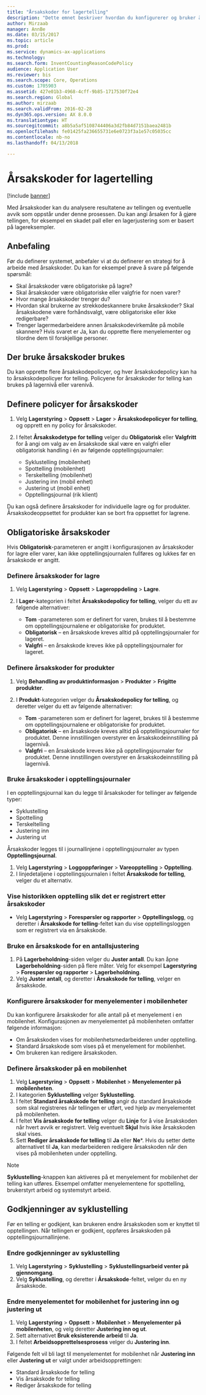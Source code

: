 ```yaml
---
title: "Årsakskoder for lagertelling"
description: "Dette emnet beskriver hvordan du konfigurerer og bruker årsakskoder for tellingsoppgaver."
author: Mirzaab
manager: AnnBe
ms.date: 03/15/2017
ms.topic: article
ms.prod: 
ms.service: dynamics-ax-applications
ms.technology: 
ms.search.form: InventCountingReasonCodePolicy
audience: Application User
ms.reviewer: bis
ms.search.scope: Core, Operations
ms.custom: 1705903
ms.assetid: 427e01b3-4968-4cff-9b85-1717530f72e4
ms.search.region: Global
ms.author: mirzaab
ms.search.validFrom: 2016-02-28
ms.dyn365.ops.version: AX 8.0.0
ms.translationtype: HT
ms.sourcegitcommit: a8b5a5af5108744406a3d2fb84d7151baea2481b
ms.openlocfilehash: fe01425fa236655731e6e0723f3a1e57c05035cc
ms.contentlocale: nb-no
ms.lasthandoff: 04/13/2018

---
```


# <a name="reason-codes-for-inventory-counting"></a>Årsakskoder for lagertelling

[!include [banner](../includes/banner.md)]

Med årsakskoder kan du analysere resultatene av tellingen og eventuelle avvik som oppstår under denne prosessen. Du kan angi årsaken for å gjøre tellingen, for eksempel en skadet pall eller en lagerjustering som er basert på lagereksempler.

## <a name="recommendation"></a>Anbefaling

Før du definerer systemet, anbefaler vi at du definerer en strategi for å arbeide med årsakskoder. Du kan for eksempel prøve å svare på følgende spørsmål:

- Skal årsakskoder være obligatoriske på lagre?
- Skal årsakskoder være obligatoriske eller valgfrie for noen varer?
- Hvor mange årsakskoder trenger du?
- Hvordan skal brukerne av strekkodeskannere bruke årsakskoder? Skal årsakskodene være forhåndsvalgt, være obligatoriske eller ikke redigerbare?
- Trenger lagermedarbeidere annen årsakskodevirkemåte på mobile skannere? Hvis svaret er Ja, kan du opprette flere menyelementer og tilordne dem til forskjellige personer.

## <a name="where-reason-codes-apply"></a>Der bruke årsakskoder brukes

Du kan opprette flere årsakskodepolicyer, og hver årsakskodepolicy kan ha to årsakskodepolicyer for telling. Policyene for årsakskoder for telling kan brukes på lagernivå eller varenivå.

## <a name="set-up-reason-code-policies"></a>Definere policyer for årsakskoder

1. Velg **Lagerstyring** \> **Oppsett** \> **Lager** \> **Årsakskodepolicyer for telling**, og opprett en ny policy for årsakskoder.
2. I feltet **Årsakskodetype for telling** velger du **Obligatorisk** eller **Valgfritt** for å angi om valg av en årsakskode skal være en valgfri eller obligatorisk handling i én av følgende opptellingsjournaler:

    - Syklustelling (mobilenhet)
    - Spottelling (mobilenhet)
    - Terskeltelling (mobilenhet)
    - Justering inn (mobil enhet)
    - Justering ut (mobil enhet)
    - Opptellingsjournal (rik klient)

Du kan også definere årsakskoder for individuelle lagre og for produkter. Årsakskodeoppsettet for produkter kan se bort fra oppsettet for lagrene.

## <a name="mandatory-reason-codes"></a>Obligatoriske årsakskoder

Hvis **Obligatorisk**-parameteren er angitt i konfigurasjonen av årsakskoder for lagre eller varer, kan ikke opptellingsjournalen fullføres og lukkes før en årsakskode er angitt.

### <a name="set-up-reason-codes-for-warehouses"></a>Definere årsakskoder for lagre

1. Velg **Lagerstyring** \> **Oppsett** \> **Lageroppdeling** \> **Lagre**.
2. I **Lager**-kategorien i feltet **Årsakskodepolicy for telling**, velger du ett av følgende alternativer:

    - **Tom** -parameteren som er definert for varen, brukes til å bestemme om opptellingsjournalene er obligatoriske for produktet.
    - **Obligatorisk** – en årsakskode kreves alltid på opptellingsjournaler for lageret.
    - **Valgfri** – en årsakskode kreves ikke på opptellingsjournaler for lageret.

### <a name="set-up-reason-codes-for-products"></a>Definere årsakskoder for produkter

1. Velg **Behandling av produktinformasjon** \> **Produkter** \> **Frigitte produkter**.
2. I **Produkt**-kategorien velger du **Årsakskodepolicy for telling**, og deretter velger du ett av følgende alternativer:

    - **Tom** -parameteren som er definert for lageret, brukes til å bestemme om opptellingsjournalene er obligatoriske for produktet.
    - **Obligatorisk** – en årsakskode kreves alltid på opptellingsjournaler for produktet. Denne innstillingen overstyrer en årsakskodeinnstilling på lagernivå.
    - **Valgfri** – en årsakskode kreves ikke på opptellingsjournaler for produktet. Denne innstillingen overstyrer en årsakskodeinnstilling på lagernivå.

### <a name="use-reason-codes-in-counting-journals"></a>Bruke årsakskoder i opptellingsjournaler

I en opptellingsjournal kan du legge til årsakskoder for tellinger av følgende typer:

- Syklustelling
- Spottelling
- Terskeltelling
- Justering inn
- Justering ut

Årsakskoder legges til i journallinjene i opptellingsjournaler av typen **Opptellingsjournal**.

1. Velg **Lagerstyring** \> **Loggoppføringer** \> **Vareopptelling** \> **Opptelling**.
2. I linjedetaljene i opptellingsjournalen i feltet **Årsakskode for telling**, velger du et alternativ.

### <a name="view-the-counting-history-as-its-recorded-by-reason-codes"></a>Vise historikken opptelling slik det er registrert etter årsakskoder

- Velg **Lagerstyring** \> **Forespørsler og rapporter** \> **Opptellingslogg**, og deretter i **Årsakskode for telling**-feltet kan du vise opptellingsloggen som er registrert via en årsakskode.

### <a name="use-a-reason-code-for-a-quantity-adjustment"></a>Bruke en årsakskode for en antallsjustering

1. På **Lagerbeholdning**-siden velger du **Juster antall**. Du kan åpne **Lagerbeholdning**-siden på flere måter. Velg for eksempel **Lagerstyring** \> **Forespørsler og rapporter** \> **Lagerbeholdning**.
2. Velg **Juster antall**, og deretter i **Årsakskode for telling**, velger en årsakskode.

### <a name="configure-reason-codes-for-mobile-device-menu-items"></a>Konfigurere årsakskoder for menyelementer i mobilenheter

Du kan konfigurere årsakskoder for alle antall på et menyelement i en mobilenhet. Konfigurasjonen av menyelementet på mobilenheten omfatter følgende informasjon:

- Om årsakskoden vises for mobilenhetsmedarbeideren under opptelling.
- Standard årsakskode som vises på et menyelement for mobilenhet.
- Om brukeren kan redigere årsakskoden.

### <a name="set-up-reason-codes-on-a-mobile-device"></a>Definere årsakskoder på en mobilenhet

1. Velg **Lagerstyring** \> **Oppsett** \> **Mobilenhet** \> **Menyelementer på mobilenheten**.
2. I kategorien **Syklustelling** velger **Syklustelling**.
3. I feltet **Standard årsakskode for telling** angir du standard årsakskode som skal registreres når tellingen er utført, ved hjelp av menyelementet på mobilenheten.
4. I feltet **Vis årsakskode for telling** velger du **Linje** for å vise årsakskoden når hvert avvik er registrert. Velg eventuelt **Skjul** hvis ikke årsakskoden skal vises.
5. Sett **Rediger årsakskode for telling** til **Ja** eller **Ne***. Hvis du setter dette alternativet til **Ja**, kan medarbeideren redigere årsakskoden når den vises på mobilenheten under opptelling.

> [!NOTE]
> **Syklustelling**-knappen kan aktiveres på et menyelement for mobilenhet der telling kan utføres. Eksempel omfatter menyelementene for spottelling, brukerstyrt arbeid og systemstyrt arbeid.

## <a name="cycle-count-approvals"></a>Godkjenninger av syklustelling

Før en telling er godkjent, kan brukeren endre årsakskoden som er knyttet til opptellingen. Når tellingen er godkjent, oppføres årsakskoden på opptellingsjournallinjene.

### <a name="modify-cycle-count-approvals"></a>Endre godkjenninger av syklustelling

1. Velg **Lagerstyring** \> **Syklustelling** \> **Syklustellingsarbeid venter på gjennomgang**.
2. Velg **Syklustelling**, og deretter i **Årsakskode**-feltet, velger du en ny årsakskode.

### <a name="modify-the-mobile-device-menu-item-for-adjustment-in-and-adjustment-out"></a>Endre menyelementet for mobilenhet for justering inn og justering ut

1. Velg **Lagerstyring** \> **Oppsett** \> **Mobilenhet** \> **Menyelementer på mobilenheten**, og velg deretter **Justering inn og ut**.
2. Sett alternativet **Bruk eksisterende arbeid** til **Ja**.
3. I feltet **Arbeidsopprettelsesprosess** velger du **Justering inn**.

Følgende felt vil bli lagt til menyelementet for mobilenhet når **Justering inn** eller **Justering ut** er valgt under arbeidsopprettingen:

- Standard årsakskode for telling
- Vis årsakskode for telling
- Rediger årsakskode for telling

